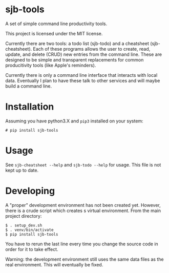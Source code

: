 # sjb-tools
A set of simple command line productivity tools.

This project is licensed under the MIT license.

Currently there are two tools: a todo list (sjb-todo) and a cheatsheet 
(sjb-cheatsheet). Each of these programs allows the user to create, read, 
update, and delete (CRUD) new entries from the command line. These are 
designed to be simple and transparent replacements for common producitivity 
tools (like Apple's reminders).

Currently there is only a command line interface that interacts with local 
data. Eventually I plan to have these talk to other services and will maybe 
build a command line.


# Installation
Assuming you have python3.X and `pip3` installed on your system:
~~~~
# pip install sjb-tools
~~~~

# Usage
See `sjb-cheatsheet --help` and `sjb-todo --help` for usage. This file is not
kept up to date.

# Developing
A "proper" development environment has not been created yet. However, there is 
a crude script which creates s virtual environment. From the main project 
directory:
~~~~
$ . setup_dev.sh
$ . venv/bin/activate
$ pip install sjb-tools
~~~~
You have to rerun the last line every time you change the source code in order 
for it to take effect.

Warning: the development environment still uses the same data files as the real environment. This will eventually be fixed.
